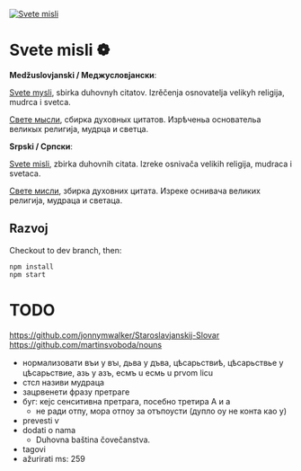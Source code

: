 [![Svete misli](https://raw.githubusercontent.com/svetemisli/svetemisli.github.io/master/icon-192x192.png)](https://svetemisli.github.io)

# Svete misli ❁

**Medžuslovjanski / Меджусловјански**:

[Svete mysli](https://svetemisli.github.io), sbirka duhovnyh citatov. Izrěčenja osnovatelja velikyh religija, mudrca i svetca.

[Свете мысли](https://svetemisli.github.io), сбирка духовных цитатов. Изрѣченьа основательа великых религија, мудрца и светца.

**Srpski / Српски**:

[Svete misli](https://svetemisli.github.io), zbirka duhovnih citata. Izreke osnivača velikih religija, mudraca i svetaca.

[Свете мисли](https://svetemisli.github.io), збирка духовних цитата. Изреке оснивача великих религија, мудраца и светаца.

## Razvoj

Checkout to dev branch, then:

```
npm install
npm start
```

# TODO

https://github.com/jonnymwalker/Staroslavjanskij-Slovar
https://github.com/martinsvoboda/nouns

- нормализовати въи у вꙑ, дьва у дъва, цѣсарьствиѣ, цѣсарьствье у цѣсарьствие, азь у азъ, есмъ u есмь u prvom licu
- стсл називи мудраца 
- зацрвенети фразу претраге
- буг: кејс сенситивна претрага, посебно третира А и а
  - не ради отпу, мора отпоу за отъпоусти (дупло оу не конта као у)
- prevesti ѵ 
- dodati o nama
  - Duhovna baština čovečanstva.
- tagovi
- ažurirati ms: 259
